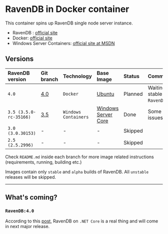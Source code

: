 # RavenDB in Docker container

This container spins up RavenDB single node server instance.

* RavenDB : [official site](https://ravendb.net/)
* Docker: [official site](https://www.docker.com/)
* Windows Server Containers: [official site at MSDN](https://msdn.microsoft.com/virtualization/windowscontainers/containers_welcome)

## Versions
|RavenDB version|Git branch|Technology|Base Image|Status|Commentary|
|:--|:--|:--|:--|:--|:--|
|`4.0`|[4.0]()|`Docker`|[Ubuntu](https://hub.docker.com/_/ubuntu/)|Planned|Waiting for stable `RavenDB:4.0`.|
|`3.5 (3.5.0-rc-35166)`|[3.5]()|`Windows Containers`|[Windows Server Core](https://hub.docker.com/r/microsoft/windowsservercore/)|Done|Some minor issues.|
|`3.0 (3.0.30153)`|-|-|-|Skipped||
|`2.5 (2.5.2996)`|-|-|-|Skipped||

Check `README.md` inside each branch for more image related instructions (requirements, running, building etc.)

Images contain only `stable` and `alpha` builds of RavenDB. All `unstable` releases will be skipped.

---

## What's coming?
### `RavenDB:4.0`
According to this [post](https://ayende.com/blog/174209/ravendb-4-0-on-dotnetcore-rc2), RavenDB on `.NET Core` is a real thing and will come in next major release.
